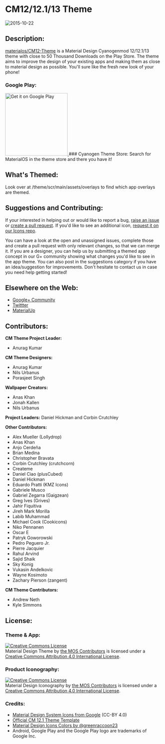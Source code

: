 ﻿# CM12/12.1/13 Theme

![2015-10-22](https://cloud.githubusercontent.com/assets/5341898/10843986/9a040556-7eb9-11e5-82d0-1a8dd7e2bf7f.png)

## Description:

[materialos/CM12-Theme](https://github.com/materialos/CM12-Theme) is a Material Design Cyanogenmod 12/12.1/13 theme with close to 50 Thousand Downloads on the Play Store. The theme aims to improve the design of your existing apps and making them as close to material design as possible. You'll sure like the fresh new look of your phone!

### Google Play:
<a href="https://play.google.com/store/apps/details?id=com.materialos.cm.theme&utm_source=global_co&utm_medium=prtnr&utm_content=Mar2515&utm_campaign=PartBadge&pcampaignid=MKT-AC-global-none-all-co-pr-py-PartBadges-Oct1515-1">
  <img alt="Get it on Google Play" width="200px" src="https://play.google.com/intl/en_us/badges/images/apps/en-play-badge-border.png" />
</a>
### Cyanogen Theme Store:
Search for MaterialOS in the theme store and there you have it!

## What's Themed:
Look over at /theme/scr/main/assets/overlays to find which app overlays are themed.


## Suggestions and Contributing:

If your interested in helping out or would like to report a bug, [raise an issue](https://github.com/materialos/CM-Theme/issues/new) or [create a pull request](https://github.com/materialos/CM-Theme/pull/new). If you'd like to see an additional icon, [request it on our Icons repo](https://github.com/materialos/Icons/issues/new?title=[Request]%20Icon%20Name&body=-%20[%20]%20Icon%20Name).

You can have a look at the open and unassigned issues, complete those and create a pull request with only relevant changes, so that we can merge it. If you are a designer, you can help us by submitting a themed app concept in our G+ community showing what changes you'd like to see in the app theme. You can also post in the suggestions category if you have an idea/suggestion for improvements. Don't hesitate to contact us in case you need help getting started!

## Elsewhere on the Web:
* [Google+ Community](https://goo.gl/Au99fM)
* [Twittter](https://twitter.com/materialos)
* [MaterialUp](http://www.materialup.com/materialos)

## Contributors:
**CM Theme Project Leader:**
- Anurag Kumar

**CM Theme Designers:**
- Anurag Kumar
- Nils Urbanus
- Porasjeet Singh

**Wallpaper Creators:**
- Anas Khan
- Jonah Kallen
- Nils Urbanus

**Project Leaders:**
Daniel Hickman and Corbin Crutchley

**Other Contributors:**
- Alex Mueller (Lollydrop)
- Anas Khan
- Anjo Cerdeña
- Brian Medina
- Christopher Bravata
- Corbin Crutchley (crutchcorn)
- Createme
- Daniel Ciao (plusCubed)
- Daniel Hickman
- Eduardo Pratti (KMZ Icons)
- Gabriele Musco
- Gabriel Zegarra (Gaigzean)
- Greg Ives (Grives)
- Jahir Fiquitiva
- Jireh Mark Morilla
- Labib Muhammad
- Michael Cook (Cookicons)
- Niko Pennanen
- Oscar E
- Patryk Goworowski
- Pedro Peguero Jr.
- Pierre Jacquier
- Rahul Arvind
- Sajid Shaik
- Sky Konig
- Vukasin Andelkovic
- Wayne Kosimoto
- Zachary Pierson (zangent)

**CM Theme Contributors:**
- Andrew Neth
- Kyle Simmons


## License:

### Theme & App:
<a rel="license" href="http://creativecommons.org/licenses/by/4.0/"><img alt="Creative Commons License" style="border-width:0" src="https://i.creativecommons.org/l/by/4.0/88x31.png" /></a><br /><span xmlns:dct="http://purl.org/dc/terms/" href="http://purl.org/dc/dcmitype/StillImage" property="dct:title" rel="dct:type">Material Design Theme</span> by <a xmlns:cc="http://creativecommons.org/ns#" href="https://github.com/materialos/Icons" property="cc:attributionName" rel="cc:attributionURL">the MOS Contributors</a> is licensed under a <a rel="license" href="http://creativecommons.org/licenses/by/4.0/">Creative Commons Attribution 4.0 International License</a>.

### Product Iconography:
<a rel="license" href="http://creativecommons.org/licenses/by/4.0/"><img alt="Creative Commons License" style="border-width:0" src="https://i.creativecommons.org/l/by/4.0/88x31.png" /></a><br /><span xmlns:dct="http://purl.org/dc/terms/" href="http://purl.org/dc/dcmitype/StillImage" property="dct:title" rel="dct:type">Material Design Iconography</span> by <a xmlns:cc="http://creativecommons.org/ns#" href="https://github.com/materialos/Icons" property="cc:attributionName" rel="cc:attributionURL">the MOS Contributors</a> is licensed under a <a rel="license" href="http://creativecommons.org/licenses/by/4.0/">Creative Commons Attribution 4.0 International License</a>.

### Credits:
- [Material Design System Icons from Google](https://github.com/google/material-design-icons) (CC-BY 4.0)
- [Official CM 12.1 Theme Template](https://github.com/cyngn/android_packages_themes_Template)
- [Material Design Icons Colors by @greenraccoon23](https://github.com/GreenRaccoon23/material-design-icons-colors)
- Android, Google Play and the Google Play logo are trademarks of Google Inc.

